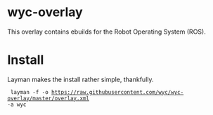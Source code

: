 wyc-overlay
===========

This overlay contains ebuilds for the Robot Operating System (ROS).

Install
========
Layman makes the install rather simple, thankfully.

<code> layman -f -o https://raw.githubusercontent.com/wyc/wyc-overlay/master/overlay.xml -a wyc </code>
